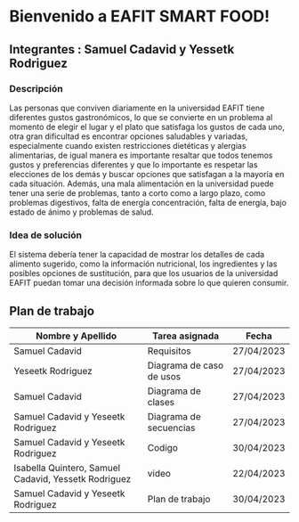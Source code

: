# Bienvenido a EAFIT SMART FOOD!
## Integrantes : Samuel Cadavid y Yessetk Rodriguez 
### Descripción 
Las personas que conviven diariamente en la universidad EAFIT tiene diferentes gustos gastronómicos, lo que se convierte en un problema al momento de elegir el lugar y el plato que satisfaga los gustos de cada uno, otra gran dificultad es encontrar opciones saludables y variadas, especialmente cuando existen restricciones dietéticas y alergias alimentarias, de igual manera es importante resaltar que todos tenemos gustos y preferencias diferentes y que lo importante es respetar las elecciones de los demás y buscar opciones que satisfagan a la mayoría en cada situación. Además, una mala alimentación en la universidad puede tener una serie de problemas, tanto a corto como a largo plazo, como problemas digestivos, falta de energía concentración, falta de energía, bajo estado de ánimo y problemas de salud.
### Idea de solución
El sistema debería tener la capacidad de mostrar los detalles de cada alimento sugerido, como la información nutricional, los ingredientes y las posibles opciones de sustitución, para que los usuarios de la universidad EAFIT puedan tomar una decisión informada sobre lo que quieren consumir.

## Plan de trabajo
| Nombre y Apellido | Tarea asignada | Fecha |
|----------|----------|----------|
|  Samuel Cadavid  | Requisitos   | 27/04/2023  |
| Yeseetk Rodriguez   | Diagrama de caso de usos   | 27/04/2023  |
|  Samuel Cadavid   | Diagrama de clases   | 27/04/2023   |
|  Samuel Cadavid y Yeseetk Rodriguez  | Diagrama de secuencias|  27/04/2023   |
|  Samuel Cadavid y Yeseetk Rodriguez   | Codigo   | 30/04/2023  
|  Isabella Quintero, Samuel Cadavid, Yessetk Rodriguez   | video | 22/04/2023   |
|  Samuel Cadavid y Yeseetk Rodriguez | Plan de trabajo|  30/04/2023   |



